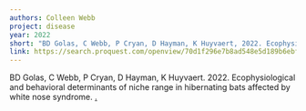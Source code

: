 ```yaml
---
authors: Colleen Webb
project: disease
year: 2022
short: "BD Golas, C Webb, P Cryan, D Hayman, K Huyvaert, 2022. Ecophysiological and behavioral determinants of niche range in hibernating bats affected by white nose syndrome. ."
link: https://search.proquest.com/openview/70d1f296e7b8ad548e5d189b6ebf60db/1?pq-origsite=gscholar&cbl=18750&diss=y
---
```

BD Golas, C Webb, P Cryan, D Hayman, K Huyvaert. 2022. Ecophysiological and behavioral determinants of niche range in hibernating bats affected by white nose syndrome. [.]()
